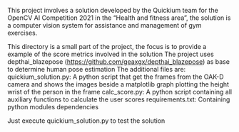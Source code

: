 This project involves a solution developed by the Quickium team for the OpenCV AI Competition 2021 in the “Health and fitness area”, 
the solution is a computer vision system for assistance and management of gym exercises. 

This directory is a small part of the project, the focus is to provide a example of the score metrics involved in the solution
The project uses depthai_blazepose (https://github.com/geaxgx/depthai_blazepose) as base to determine human pose estimation
The additional files are:
    quickium_solution.py: A python script that get the frames from the OAK-D camera and shows the images beside a matplotlib graph plotting the height wrist of the person in the frame
    calc_score.py: A python script containing all auxiliary functions to calculate the user scores 
    requirements.txt: Containing python modules dependencies

Just execute quickium_solution.py to test the solution

